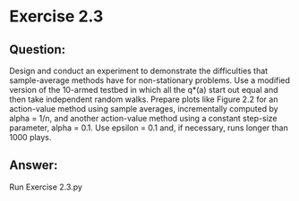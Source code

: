 # Exercise 2.3 

## Question:
Design and conduct an experiment to demonstrate the difficulties that 
sample-average methods have for non-stationary problems. Use a modified 
version of the 10-armed testbed in which all the q*(a) start out equal and
then take independent random walks. Prepare plots like Figure 2.2 for an 
action-value method using sample averages, incrementally computed by 
alpha = 1/n, and another action-value method using a constant step-size 
parameter, alpha = 0.1. Use epsilon = 0.1 and, if necessary, runs 
longer than 1000 plays.

## Answer:
Run Exercise 2.3.py
